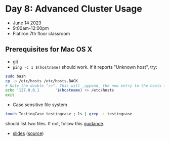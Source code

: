 # Day 8: Advanced Cluster Usage
- June 14 2023
- 9:00am-12:00pm
- Flatiron 7th floor classroom

## Prerequisites for Mac OS X
- git
- `ping -c 1 $(hostname)` should work. If it reports "Unknown host", try:
```bash
sudo bash
cp -p /etc/hosts /etc/hosts.BACK
# Note the double ">>". This will _append_ the new entry to the hosts file. 
echo '127.0.0.1       '$(hostname) >> /etc/hosts
exit
```
- Case sensitive file system
```bash
touch TestingCase testingcase ; ls | grep -i testingcase
```
should list two files. If not, follow this [guidance](https://coderwall.com/p/mgi8ja/case-sensitive-git-in-mac-os-x-like-a-pro).

- [slides](https://lamsoa729.github.io/BPMSummerSchool/Day8-AdvancedClusterUsage/slides.html) ([source](main.md))
